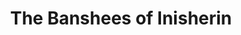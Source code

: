 ---
title: "The Banshees of Inisherin"

year: 2022

director: "Martin McDonagh"

summary: "A one-sided break-up between two friends tears up unintended wounds in i small community"

comment: "Hits a sweetspot between drama and comedy. Was also long awaited by critics and fans."

image: "https://media.giphy.com/media/qsNFGVlMry5JgKSANa/giphy.gif"

imdb: "https://www.imdb.com/title/tt11813216/"

quotes:
  - "You used to be nice! And now, do you know what you are? Not nice."
  - "Look at this I found. A stick with a hook. What would you use it for, I wonder. To hook things that are the length of a stick away?"
---
